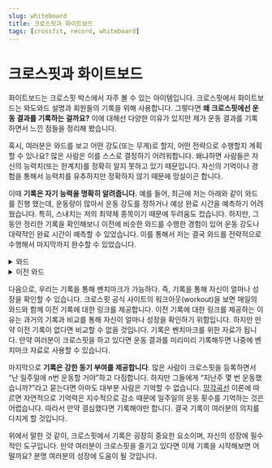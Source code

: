 ```yaml
---
slug: whiteboard
title: 크로스핏과 화이트보드
tags: [crossfit, record, whiteboard]
---
```


# 크로스핏과 화이트보드

화이트보드는 크로스핏 박스에서 자주 볼 수 있는 아이템입니다. 크로스핏에서 화이트보드는 와도와드 설명과 회원들의 기록을 위해 사용합니다. 그렇다면 **왜 크로스핏에선 운동 결과를 기록하는 걸까요?** 이에 대해선 다양한 이유가 있지만 제가 운동 결과를 기록하면서 느낀 점들을 정리해 봤습니다.

혹시, 여러분은 와드를 보고 어떤 강도(또는 무게)로 할지, 어떤 전략으로 수행할지 계획할 수 있나요? 많은 사람은 이를 스스로 결정하기 어려워합니다. 왜냐하면 사람들은 자신의 능력치(또는 한계치)를 정확히 알지 못하고 있기 때문입니다. 자신의 기억이나 경험을 통해서 능력치를 유추하지만 정확하지 않기 때문에 망설이곤 합니다.

이때 **기록은 자기 능력을 명확히 알려줍니다.** 예를 들어, 최근에 저는 아래와 같이 와드를 진행 했는데, 운동량이 많아서 운동 강도를 정하거나 예상 완료 시간을 예측하기 어려웠습니다. 특히, 스내치는 저의 최약체 종목이기 때문에 두려움도 컸습니다. 하지만, 그 동안 정리한 기록을 확인해보니 이전에 비슷한 와드를 수행한 경험이 있어 운동 강도나 대략적인 완료 시간이 예측할 수 있었습니다. 이를 통해서 저는 결국 와드를 전략적으로 수행해서 마지막까지 완수할 수 있었습니다.

<details>
<summary>와드</summary>

> For Time:<br/>
> 3 Round<br/>
> 30 Burpee over bar<br/>
> 20 Hang power snatchs<br/>
> 100 Double under<br/>
> RXD: 95lbs / 65lbs<br/>

</details>

<details>
<summary>이전 와드</summary>

> 200m Run<br/>
> 30 Power snatches<br/>
> 200m Run<br/>
> 20 Power snatches<br/>
> 200m Run<br/>
> 100 Power snatches<br/>

</details>

다음으로, 우리는 기록을 통해 벤치마크가 가능하다. 즉, 기록을 통해 자신이 얼마나 성장을 확인할 수 있습니다. 크로스핏 공식 사이트의 워크아웃(workout)을 보면 매일의 와드와 함께 이전 기록에 대한 링크를 제공합니다. 이전 기록에 대한 링크를 제공하는 이유는 과거의 기록과 비교를 통해 자신이 얼마나 성장을 확인하기 위함입니다. 하지만 만약 이전 기록이 없다면 비교할 수 없을 것입니다. 기록은 벤치마크를 위한 자료가 됩니다. 만약 여러분이 크로스핏을 하고 있다면 운동 결과를 미리미리 기록해두면 나중에 벤치마크 자료로 사용할 수 있습니다.

마지막으로 **기록은 강한 동기 부여를 제공합니다**. 많은 사람이 크로스핏을 등록하면서 “난 일주일에 n번 운동할 거야”하고 다짐합니다. 하지만 그들에게 “지난주 몇 번 운동했습니까?”라고 묻는다면 아마도 대부분 사람은 기억할 수 없습니다. [망각곡선](https://en.wikipedia.org/wiki/Forgetting_curve) 이론에 따르면 자연적으로 기억력은 지수적으로 감소 때문에 일주일의 운동 횟수를 기억하는 것은 어렵습니다. 따라서 만약 결심했다면 기록해야만 합니다. 결국 기록이 여러분의 의지를 다지게 할 것입니다.

위에서 말한 것 같이, 크로스핏에서 기록은 굉장히 중요한 요소이며, 자신의 성장에 필수적인 도구입니다. 만약 여러분이 크로스핏을 즐기고 있다면 이제 기록을 시작해보면 어떨까요? 분명 여러분의 성장에 도움이 될 것입니다.
